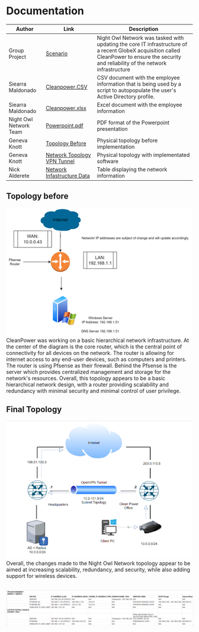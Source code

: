 # Documentation
| Author        |Link           |Description  |
| ------------- |-------------| -----|
| Group Project | [Scenario](https://github.com/NightOwlNetwork/Documentation-/blob/main/scenario%20.pdf) |   Night Owl Network was tasked with updating the core IT infrastructure of a recent GlobeX acquisition called CleanPower to ensure the security and reliability of the network infrastructure |
| Siearra Maldonado   | [Cleanpower.CSV](https://github.com/NightOwlNetwork/Documentation-/blob/main/Cleanpower.csv)     | CSV document with the employee information that is being used by a script to autopopulate the user's Active Directory profile. |
| Siearra Maldonado  | [Cleanpower.xlsx](https://github.com/NightOwlNetwork/Documentation-/blob/main/Cleanpower.xlsx)     | Excel document with the employee information |
| Night Owl Network Team    | [Powerpoint.pdf](https://github.com/NightOwlNetwork/Documentation-/blob/main/Project%202.pdf)  | PDF format of the Powerpoint presentation  |
| Geneva Knott | [Topology Before](https://github.com/NightOwlNetwork/Documentation-/blob/main/Topology%20Before.pdf)      |Physical topology before implementation |
| Geneva Knott  | [ Network Topology VPN Tunnel](https://github.com/NightOwlNetwork/Documentation-/blob/main/Topology%20After.png)      | Physical topology with implementated software  |
| Nick Alderete | [Network Infastructure Data](https://github.com/NightOwlNetwork/Documentation-/blob/main/Network%20Chart.png)     | Table displaying the network information    |

## Topology before
![before](https://github.com/NightOwlNetwork/Documentation-/blob/main/topologybefore.png)
CleanPower was working on a basic hierarchical network infrastructure. At the center of the diagram is the core router, which is the central point of connectivity for all devices on the network. The router is allowing for internet access to any end-user devices, such as computers and printers. The router is using Pfsense as their firewall. Behind the Pfsense is the server which provides centralized management and storage for the network's resources. Overall, this topology appears to be a basic hierarchical network design, with a router providing scalability and redundancy with minimal security and minimal control of user privilege.



## Final Topology
![After OpenVpn/CaptivePortal/FreeRADIUS](https://github.com/NightOwlNetwork/Documentation-/blob/main/Topology%20After.png)
Overall, the changes made to the Night Owl Network topology appear to be aimed at increasing scalability, redundancy, and security, while also adding support for wireless devices.


## 
![Chart](https://github.com/NightOwlNetwork/Documentation-/blob/main/Network%20Chart.png)
